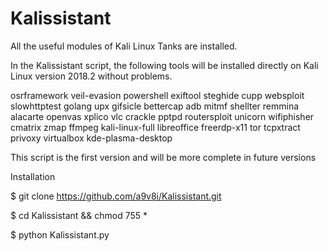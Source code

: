 # Kalissistant
 All the useful modules of Kali Linux Tanks are installed.
 
 
In the Kalissistant script, the following tools will be installed directly on Kali Linux version 2018.2 without problems.

osrframework veil-evasion powershell exiftool steghide cupp websploit slowhttptest golang upx gifsicle bettercap adb mitmf shellter remmina alacarte openvas xplico vlc crackle pptpd routersploit unicorn wifiphisher cmatrix zmap ffmpeg kali-linux-full libreoffice freerdp-x11 tor tcpxtract privoxy virtualbox kde-plasma-desktop

This script is the first version and will be more complete in future versions

Installation

$ git clone https://github.com/a9v8i/Kalissistant.git

$ cd Kalissistant && chmod 755 *

$ python Kalissistant.py
